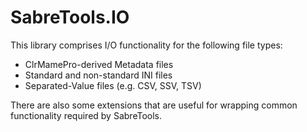 # SabreTools.IO

This library comprises I/O functionality for the following file types:

- ClrMamePro-derived Metadata files
- Standard and non-standard INI files
- Separated-Value files (e.g. CSV, SSV, TSV)

There are also some extensions that are useful for wrapping common functionality required by SabreTools.
